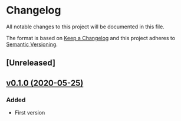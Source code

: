 # Changelog
All notable changes to this project will be documented in this file.

The format is based on [Keep a Changelog](http://keepachangelog.com/)
and this project adheres to [Semantic Versioning](http://semver.org/).

## [Unreleased]

## [v0.1.0 (2020-05-25)](https://github.com/pestphp/pest-plugin-faker/commit/27dc911b08e4297dc697c71af8ec39cd6c4dfa3e)
### Added
- First version


